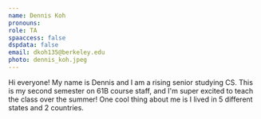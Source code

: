```yaml
---
name: Dennis Koh
pronouns:
role: TA
spaaccess: false
dspdata: false
email: dkoh135@berkeley.edu
photo: dennis_koh.jpeg
---
```



Hi everyone! My name is Dennis and I am a rising senior studying CS. This is my second semester on 61B course staff, and I'm super excited to teach the class over the summer! One cool thing about me is I lived in 5 different states and 2 countries. 